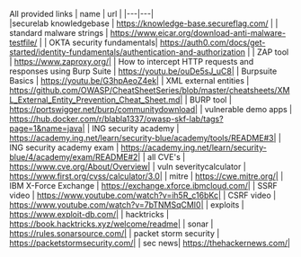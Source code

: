 All provided links
| name | url |
|---|---|  
|securelab knowledgebase | https://knowledge-base.secureflag.com/ |
| standard malware strings |  https://www.eicar.org/download-anti-malware-testfile/ |
| OKTA security fundamentals|  https://auth0.com/docs/get-started/identity-fundamentals/authentication-and-authorization |
| ZAP tool | https://www.zaproxy.org/|
| How to intercept HTTP requests and responses using Burp Suite |  https://youtu.be/ouDe5sJ_uC8|
| Burpsuite Basics |  https://youtu.be/G3hpAeoZ4ek|
| XML external entities | https://github.com/OWASP/CheatSheetSeries/blob/master/cheatsheets/XML_External_Entity_Prevention_Cheat_Sheet.md|
| BURP tool | https://portswigger.net/burp/communitydownload|
| vulnerable demo apps | https://hub.docker.com/r/blabla1337/owasp-skf-lab/tags?page=1&name=java|
| ING security academy | https://academy.ing.net/learn/security-blue/academy/tools/README#3|
| ING security academy exam | https://academy.ing.net/learn/security-blue/4/academy/exam/README#2|
| all CVE's | https://www.cve.org/About/Overview|
| vuln severitycalculator | https://www.first.org/cvss/calculator/3.0|
| mitre | https://cwe.mitre.org/|
| IBM X-Force Exchange |  https://exchange.xforce.ibmcloud.com/|
| SSRF video | https://www.youtube.com/watch?v=ih5R_c16bKc|
| CSRF video | https://www.youtube.com/watch?v=7bTNMSqCMI0|
| exploits | https://www.exploit-db.com/|
| hacktricks | https://book.hacktricks.xyz/welcome/readme|
| sonar | https://rules.sonarsource.com/|
| packet storm security | https://packetstormsecurity.com/|
| sec news| https://thehackernews.com/|
